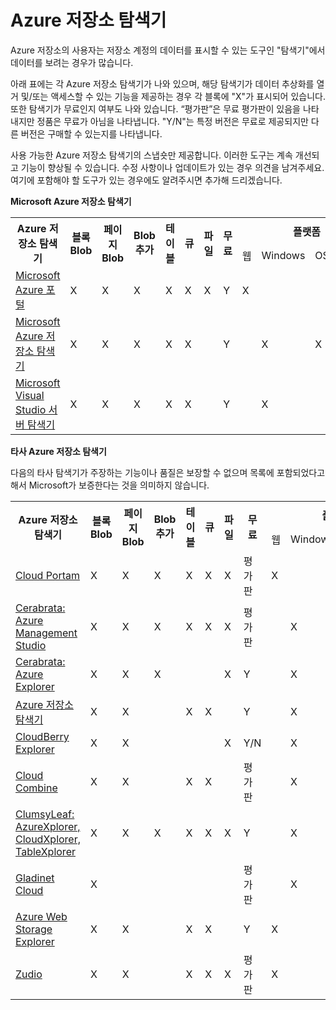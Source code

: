<properties
	pageTitle="Azure 저장소 탐색기 | Microsoft Azure"
	description="Azure 저장소 데이터를 보고 상호 작용할 수 있는 저장소 탐색기의 목록입니다."
	services="storage"
	documentationCenter=""
	authors="micurd"
	manager="jahogg"
	editor="tysonn"/>

<tags
	ms.service="storage"
	ms.workload="storage"
	ms.tgt_pltfrm="na"
	ms.devlang="na"
	ms.topic="article"
	ms.date="03/30/2016"
	ms.author="micurd"/>

# Azure 저장소 탐색기

Azure 저장소의 사용자는 저장소 계정의 데이터를 표시할 수 있는 도구인 "탐색기"에서 데이터를 보려는 경우가 많습니다.

아래 표에는 각 Azure 저장소 탐색기가 나와 있으며, 해당 탐색기가 데이터 추상화를 열거 및/또는 액세스할 수 있는 기능을 제공하는 경우 각 블록에 "X"가 표시되어 있습니다. 또한 탐색기가 무료인지 여부도 나와 있습니다. “평가판”은 무료 평가판이 있음을 나타내지만 정품은 무료가 아님을 나타냅니다. "Y/N"는 특정 버전은 무료로 제공되지만 다른 버전은 구매할 수 있는지를 나타냅니다.

사용 가능한 Azure 저장소 탐색기의 스냅숏만 제공합니다. 이러한 도구는 계속 개선되고 기능이 향상될 수 있습니다. 수정 사항이나 업데이트가 있는 경우 의견을 남겨주세요. 여기에 포함해야 할 도구가 있는 경우에도 알려주시면 추가해 드리겠습니다.

**Microsoft Azure 저장소 탐색기**

<table>
  <tr>
    <th rowspan="2">Azure 저장소 탐색기</th>
    <th rowspan="2">블록 Blob</th>
    <th rowspan="2">페이지 Blob</th>
    <th rowspan="2">Blob 추가</th>
    <th rowspan="2">테이블</th>
    <th rowspan="2">큐</th>
    <th rowspan="2">파일</th>
    <th rowspan="2">무료</th>
    <th colspan="4">플랫폼</th>
  </tr>
  <tr>
    <td>웹</td>
    <td>Windows</td>
    <td>OSX</td>
    <td>Linux</td>
  </tr>
  <tr>
    <td><a href="https://azure.microsoft.com/features/azure-portal/">Microsoft Azure 포털</a></td>
    <td>X</td>
    <td>X</td>
    <td>X</td>
    <td>X</td>
    <td>X</td>
    <td>X</td>
    <td>Y</td>
    <td>X</td>
    <td></td>
    <td></td>
    <td></td>
  </tr>
  <tr>
    <td><a href="http://storageexplorer.com/">Microsoft Azure 저장소 탐색기</a></td>
    <td>X</td>
    <td>X</td>
    <td>X</td>
    <td>X</td>
    <td>X</td>
    <td></td>
    <td>Y</td>
    <td></td>
    <td>X</td>
    <td>X</td>
    <td>X</td>
  </tr>
  <tr>
    <td><a href="https://www.visualstudio.com/features/azure-tools-vs.aspx">Microsoft Visual Studio 서버 탐색기</a></td>
    <td>X</td>
    <td>X</td>
    <td>X</td>
    <td>X</td>
    <td>X</td>
    <td></td>
    <td>Y</td>
    <td></td>
    <td>X</td>
    <td></td>
    <td></td>
  </tr>
</table>

**타사 Azure 저장소 탐색기**

다음의 타사 탐색기가 주장하는 기능이나 품질은 보장할 수 없으며 목록에 포함되었다고 해서 Microsoft가 보증한다는 것을 의미하지 않습니다.

<table>
  <tr>
    <th rowspan="2">Azure 저장소 탐색기</th>
    <th rowspan="2">블록 Blob</th>
    <th rowspan="2">페이지 Blob</th>
    <th rowspan="2">Blob 추가</th>
    <th rowspan="2">테이블</th>
    <th rowspan="2">큐</th>
    <th rowspan="2">파일</th>
    <th rowspan="2">무료</th>
    <th colspan="4">플랫폼</th>
  </tr>
  <tr>
    <td>웹</td>
    <td>Windows</td>
    <td>OSX</td>
    <td>Linux</td>
  </tr>
  <tr>
    <td><a href="http://www.cloudportam.com/">Cloud Portam</a></td>
    <td>X</td>
    <td>X</td>
    <td>X</td>
    <td>X</td>
    <td>X</td>
    <td>X</td>
    <td>평가판</td>
    <td>X</td>
    <td></td>
    <td></td>
    <td></td>
  </tr>
  <tr>
    <td><a href="http://www.cerebrata.com/products/azure-management-studio/introduction">Cerabrata: Azure Management Studio</a></td>
    <td>X</td>
    <td>X</td>
    <td>X</td>
    <td>X</td>
    <td>X</td>
    <td>X</td>
    <td>평가판</td>
    <td></td>
    <td>X</td>
    <td></td>
    <td></td>
  </tr>
  <tr>
    <td><a href="http://www.cerebrata.com/products/azure-explorer/introduction">Cerabrata: Azure Explorer</a></td>
    <td>X</td>
    <td>X</td>
    <td>X</td>
    <td></td>
    <td></td>
    <td>X</td>
    <td>Y</td>
    <td></td>
    <td>X</td>
    <td></td>
    <td></td>
  </tr>
  <tr>
    <td><a href="http://azurestorageexplorer.codeplex.com/">Azure 저장소 탐색기</a></td>
    <td>X</td>
    <td>X</td>
    <td></td>
    <td>X</td>
    <td>X</td>
    <td></td>
    <td>Y</td>
    <td></td>
    <td>X</td>
    <td></td>
    <td></td>
  </tr>
  <tr>
    <td><a href="http://www.cloudberrylab.com/free-microsoft-azure-explorer.aspx">CloudBerry Explorer</a></td>
    <td>X</td>
    <td>X</td>
    <td></td>
    <td></td>
    <td></td>
    <td>X</td>
    <td>Y/N</td>
    <td></td>
    <td>X</td>
    <td></td>
    <td></td>
  </tr>
  <tr>
    <td><a href="http://www.gapotchenko.com/cloudcombine">Cloud Combine</a></td>
    <td>X</td>
    <td>X</td>
    <td></td>
    <td>X</td>
    <td>X</td>
    <td></td>
    <td>평가판</td>
    <td></td>
    <td>X</td>
    <td></td>
    <td></td>
  </tr>
  <tr>
    <td><a href="http://clumsyleaf.com">ClumsyLeaf: AzureXplorer, CloudXplorer, TableXplorer</a></td>
    <td>X</td>
    <td>X</td>
    <td>X</td>
    <td>X</td>
    <td>X</td>
    <td>X</td>
    <td>Y</td>
    <td></td>
    <td>X</td>
    <td></td>
    <td></td>
  </tr>
  <tr>
    <td><a href="http://www.gladinet.com/Azure-Storage/index.htm">Gladinet Cloud</a></td>
    <td>X</td>
    <td></td>
    <td></td>
    <td></td>
    <td></td>
    <td></td>
    <td>평가판</td>
    <td></td>
    <td>X</td>
    <td></td>
    <td></td>
  </tr>
  <tr>
    <td><a href="http://storageexplorer.codeplex.com/">Azure Web Storage Explorer</a></td>
    <td>X</td>
    <td>X</td>
    <td></td>
    <td>X</td>
    <td>X</td>
    <td></td>
    <td>Y</td>
    <td>X</td>
    <td></td>
    <td></td>
    <td></td>
  </tr>
  <tr>
    <td><a href="https://zudio.co/">Zudio</a></td>
    <td>X</td>
    <td>X</td>
    <td></td>
    <td>X</td>
    <td>X</td>
    <td>X</td>
    <td>평가판</td>
    <td>X</td>
    <td></td>
    <td></td>
    <td></td>
  </tr>
</table>

<!---HONumber=AcomDC_0330_2016-->